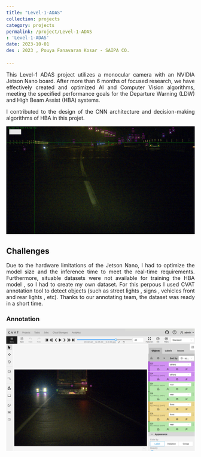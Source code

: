 ```yaml
---
title: "Level-1-ADAS"
collection: projects
category: projects
permalink: /project/Level-1-ADAS
: 'Level-1-ADAS'
date: 2023-10-01
des : 2023 , Pouya Fanavaran Kosar - SAIPA CO.

---
```


<p style="text-align: justify;">This Level-1 ADAS project utilizes a monocular camera with an NVIDIA Jetson Nano board. After more than 6 months of focused research, we have effectively created and optimized AI and Computer Vision algorithms, meeting the specified performance goals for the Departure Warning (LDW) and High Beam Assist (HBA) systems. </p>

<p style="text-align: justify;">I contributed to the design of the CNN architecture and decision-making algorithms of HBA in this projet.</p>


![hba-1](/images/hba-1.jpg)


## Challenges

<p style="text-align: justify;">Due to the hardware limitations of the Jetson Nano, I had to optimize the model size and the inference time to meet the real-time requirements. Furthermore, situable datasets were not available for training the HBA model , so I had to create my own dataset. For this perpous I used CVAT annotation tool to detect objects (such as street lights , signs , vehicles front and rear lights , etc). Thanks to our annotating team, the dataset was ready in a short time.</p>

### Annotation
![HBA-7](/images/hba-7.PNG)

 




